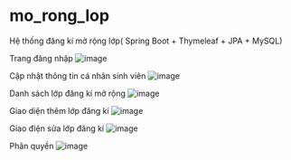 # mo_rong_lop
Hệ thống đăng kí mở rộng lớp( Spring Boot + Thymeleaf + JPA + MySQL)

Trang đăng nhập 
![image](https://user-images.githubusercontent.com/57974138/162258907-dd884bd2-ecb6-463f-a142-b22eea96699d.png)

Cập nhật thông tin cá nhân sinh viên
![image](https://user-images.githubusercontent.com/57974138/162259272-a18b49ca-3699-4453-94b1-647e44d71343.png)

Danh sách lớp đăng kí mở rộng
![image](https://user-images.githubusercontent.com/57974138/162259351-d65d35fb-4595-4016-86fd-defa3e2687e6.png)

Giao diện thêm lớp đăng kí
![image](https://user-images.githubusercontent.com/57974138/162259769-96aa29ac-39d6-47be-a5e4-899b6ecbb7b0.png)

Giao điện sửa lớp đăng kí
![image](https://user-images.githubusercontent.com/57974138/162259875-aa6eb025-0934-45d3-8375-c0ede5f6b556.png)

Phân quyền
  ![image](https://user-images.githubusercontent.com/57974138/162260067-941840d7-d243-48d3-a92f-c8d839e4740f.png)

